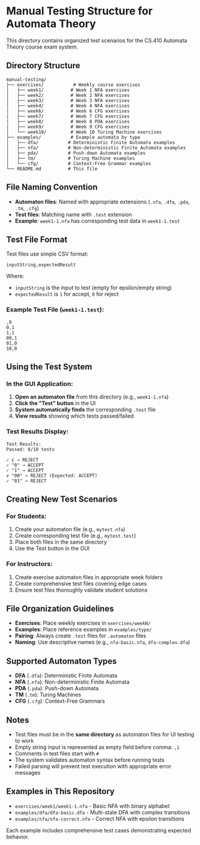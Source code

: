 # Manual Testing Structure for Automata Theory

This directory contains organized test scenarios for the CS.410 Automata Theory course exam system.

## Directory Structure

```
manual-testing/
├── exercises/           # Weekly course exercises
│   ├── week1/          # Week 1 NFA exercises
│   ├── week2/          # Week 2 NFA exercises  
│   ├── week3/          # Week 3 NFA exercises
│   ├── week4/          # Week 4 NFA exercises
|   ├── week6/          # Week 6 CFG exercises
|   ├── week7/          # Week 7 CFG exercises
|   ├── week8/          # Week 8 PDA exercises
|   ├── week9/          # Week 9 CFG exercises  
│   └── week10/         # Week 10 Turing Machine exercises
├── examples/           # Example automata by type
│   ├── dfa/           # Deterministic Finite Automata examples
│   ├── nfa/           # Non-deterministic Finite Automata examples
│   ├── pda/           # Push-down Automata examples
│   ├── tm/            # Turing Machine examples
│   └── cfg/           # Context-Free Grammar examples
└── README.md          # This file
```

## File Naming Convention

- **Automaton files**: Named with appropriate extensions (`.nfa`, `.dfa`, `.pda`, `.tm`, `.cfg`)
- **Test files**: Matching name with `.test` extension
- **Example**: `week1-1.nfa` has corresponding test data in `week1-1.test`

## Test File Format

Test files use simple CSV format:
```
inputString,expectedResult
```

Where:
- `inputString` is the input to test (empty for epsilon/empty string)
- `expectedResult` is `1` for accept, `0` for reject

### Example Test File (`week1-1.test`):
```
,0
0,1
1,1
00,1
01,0
10,0
```

## Using the Test System

### In the GUI Application:

1. **Open an automaton file** from this directory (e.g., `week1-1.nfa`)
2. **Click the "Test" button** in the UI
3. **System automatically finds** the corresponding `.test` file
4. **View results** showing which tests passed/failed

### Test Results Display:

```
Test Results:
Passed: 8/10 tests

✓ ε → REJECT
✓ "0" → ACCEPT  
✓ "1" → ACCEPT
✗ "00" → REJECT (Expected: ACCEPT)
✓ "01" → REJECT
```

## Creating New Test Scenarios

### For Students:
1. Create your automaton file (e.g., `mytest.nfa`)
2. Create corresponding test file (e.g., `mytest.test`)
3. Place both files in the same directory
4. Use the Test button in the GUI

### For Instructors:
1. Create exercise automaton files in appropriate week folders
2. Create comprehensive test files covering edge cases
3. Ensure test files thoroughly validate student solutions

## File Organization Guidelines

- **Exercises**: Place weekly exercises in `exercises/weekN/`
- **Examples**: Place reference examples in `examples/type/`
- **Pairing**: Always create `.test` files for `.automaton` files
- **Naming**: Use descriptive names (e.g., `nfa-basic.nfa`, `dfa-complex.dfa`)

## Supported Automaton Types

- **DFA** (`.dfa`): Deterministic Finite Automata
- **NFA** (`.nfa`): Non-deterministic Finite Automata  
- **PDA** (`.pda`): Push-down Automata
- **TM** (`.tm`): Turing Machines
- **CFG** (`.cfg`): Context-Free Grammars

## Notes

- Test files must be in the **same directory** as automaton files for UI testing to work
- Empty string input is represented as empty field before comma: `,1`
- Comments in test files start with `#`
- The system validates automaton syntax before running tests
- Failed parsing will prevent test execution with appropriate error messages

## Examples in This Repository

- `exercises/week1/week1-1.nfa` - Basic NFA with binary alphabet
- `examples/dfa/dfa-basic.dfa` - Multi-state DFA with complex transitions
- `examples/nfa/nfa-correct.nfa` - Correct NFA with epsilon transitions

Each example includes comprehensive test cases demonstrating expected behavior.
